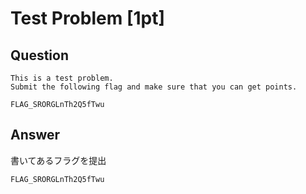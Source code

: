 # Test Problem [1pt]

## Question

```plane
This is a test problem. 
Submit the following flag and make sure that you can get points.

FLAG_SRORGLnTh2Q5fTwu
```

## Answer

書いてあるフラグを提出

`FLAG_SRORGLnTh2Q5fTwu`
